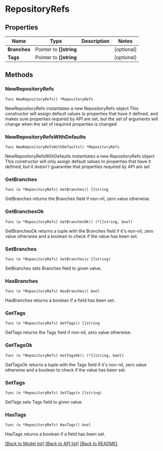 # RepositoryRefs

## Properties

Name | Type | Description | Notes
------------ | ------------- | ------------- | -------------
**Branches** | Pointer to **[]string** |  | [optional] 
**Tags** | Pointer to **[]string** |  | [optional] 

## Methods

### NewRepositoryRefs

`func NewRepositoryRefs() *RepositoryRefs`

NewRepositoryRefs instantiates a new RepositoryRefs object
This constructor will assign default values to properties that have it defined,
and makes sure properties required by API are set, but the set of arguments
will change when the set of required properties is changed

### NewRepositoryRefsWithDefaults

`func NewRepositoryRefsWithDefaults() *RepositoryRefs`

NewRepositoryRefsWithDefaults instantiates a new RepositoryRefs object
This constructor will only assign default values to properties that have it defined,
but it doesn't guarantee that properties required by API are set

### GetBranches

`func (o *RepositoryRefs) GetBranches() []string`

GetBranches returns the Branches field if non-nil, zero value otherwise.

### GetBranchesOk

`func (o *RepositoryRefs) GetBranchesOk() (*[]string, bool)`

GetBranchesOk returns a tuple with the Branches field if it's non-nil, zero value otherwise
and a boolean to check if the value has been set.

### SetBranches

`func (o *RepositoryRefs) SetBranches(v []string)`

SetBranches sets Branches field to given value.

### HasBranches

`func (o *RepositoryRefs) HasBranches() bool`

HasBranches returns a boolean if a field has been set.

### GetTags

`func (o *RepositoryRefs) GetTags() []string`

GetTags returns the Tags field if non-nil, zero value otherwise.

### GetTagsOk

`func (o *RepositoryRefs) GetTagsOk() (*[]string, bool)`

GetTagsOk returns a tuple with the Tags field if it's non-nil, zero value otherwise
and a boolean to check if the value has been set.

### SetTags

`func (o *RepositoryRefs) SetTags(v []string)`

SetTags sets Tags field to given value.

### HasTags

`func (o *RepositoryRefs) HasTags() bool`

HasTags returns a boolean if a field has been set.


[[Back to Model list]](../README.md#documentation-for-models) [[Back to API list]](../README.md#documentation-for-api-endpoints) [[Back to README]](../README.md)


